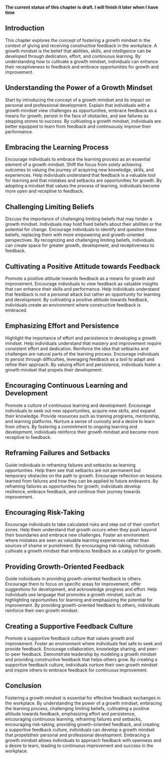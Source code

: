 **The current status of this chapter is draft. I will finish it later when I have time**

Introduction
------------

This chapter explores the concept of fostering a growth mindset in the context of giving and receiving constructive feedback in the workplace. A growth mindset is the belief that abilities, skills, and intelligence can be developed through dedication, effort, and continuous learning. By understanding how to cultivate a growth mindset, individuals can enhance their receptiveness to feedback and embrace opportunities for growth and improvement.

Understanding the Power of a Growth Mindset
-------------------------------------------

Start by introducing the concept of a growth mindset and its impact on personal and professional development. Explain that individuals with a growth mindset view challenges as opportunities, embrace feedback as a means for growth, persist in the face of obstacles, and see failures as stepping stones to success. By cultivating a growth mindset, individuals are better equipped to learn from feedback and continuously improve their performance.

Embracing the Learning Process
------------------------------

Encourage individuals to embrace the learning process as an essential element of a growth mindset. Shift the focus from solely achieving outcomes to valuing the journey of acquiring new knowledge, skills, and experiences. Help individuals understand that feedback is a valuable tool for learning and that mistakes and setbacks are opportunities for growth. By adopting a mindset that values the process of learning, individuals become more open and receptive to feedback.

Challenging Limiting Beliefs
----------------------------

Discuss the importance of challenging limiting beliefs that may hinder a growth mindset. Individuals may hold fixed beliefs about their abilities or the potential for change. Encourage individuals to identify and question these beliefs, replacing them with more empowering and growth-oriented perspectives. By recognizing and challenging limiting beliefs, individuals can create space for greater growth, development, and receptiveness to feedback.

Cultivating a Positive Attitude towards Feedback
------------------------------------------------

Promote a positive attitude towards feedback as a means for growth and improvement. Encourage individuals to view feedback as valuable insights that can enhance their skills and performance. Help individuals understand that feedback is not a personal attack but rather an opportunity for learning and development. By cultivating a positive attitude towards feedback, individuals create an environment where constructive feedback is embraced.

Emphasizing Effort and Persistence
----------------------------------

Highlight the importance of effort and persistence in developing a growth mindset. Help individuals understand that mastery and improvement require consistent effort and dedication. Reinforce the idea that setbacks and challenges are natural parts of the learning process. Encourage individuals to persist through difficulties, leveraging feedback as a tool to adapt and refine their approach. By valuing effort and persistence, individuals foster a growth mindset that propels their development.

Encouraging Continuous Learning and Development
-----------------------------------------------

Promote a culture of continuous learning and development. Encourage individuals to seek out new opportunities, acquire new skills, and expand their knowledge. Provide resources such as training programs, mentorship, and learning platforms. Nurture a sense of curiosity and a desire to learn from others. By fostering a commitment to ongoing learning and development, individuals reinforce their growth mindset and become more receptive to feedback.

Reframing Failures and Setbacks
-------------------------------

Guide individuals in reframing failures and setbacks as learning opportunities. Help them see that setbacks are not permanent but temporary obstacles on the path to growth. Encourage reflection on lessons learned from failures and how they can be applied to future endeavors. By reframing failures as opportunities for growth, individuals develop resilience, embrace feedback, and continue their journey towards improvement.

Encouraging Risk-Taking
-----------------------

Encourage individuals to take calculated risks and step out of their comfort zones. Help them understand that growth occurs when they push beyond their boundaries and embrace new challenges. Foster an environment where mistakes are seen as valuable learning experiences rather than sources of shame or punishment. By encouraging risk-taking, individuals cultivate a growth mindset that embraces feedback as a catalyst for growth.

Providing Growth-Oriented Feedback
----------------------------------

Guide individuals in providing growth-oriented feedback to others. Encourage them to focus on specific areas for improvement, offer suggestions for development, and acknowledge progress and effort. Help individuals use language that promotes a growth mindset, such as highlighting opportunities for learning and emphasizing the potential for improvement. By providing growth-oriented feedback to others, individuals reinforce their own growth mindset.

Creating a Supportive Feedback Culture
--------------------------------------

Promote a supportive feedback culture that values growth and improvement. Foster an environment where individuals feel safe to seek and provide feedback. Encourage collaboration, knowledge sharing, and peer-to-peer feedback. Demonstrate leadership by modeling a growth mindset and providing constructive feedback that helps others grow. By creating a supportive feedback culture, individuals nurture their own growth mindset and inspire others to embrace feedback for continuous improvement.

Conclusion
----------

Fostering a growth mindset is essential for effective feedback exchanges in the workplace. By understanding the power of a growth mindset, embracing the learning process, challenging limiting beliefs, cultivating a positive attitude towards feedback, emphasizing effort and persistence, encouraging continuous learning, reframing failures and setbacks, encouraging risk-taking, providing growth-oriented feedback, and creating a supportive feedback culture, individuals can develop a growth mindset that propelstheir personal and professional development. Embracing a growth mindset allows individuals to approach feedback with openness and a desire to learn, leading to continuous improvement and success in the workplace.

